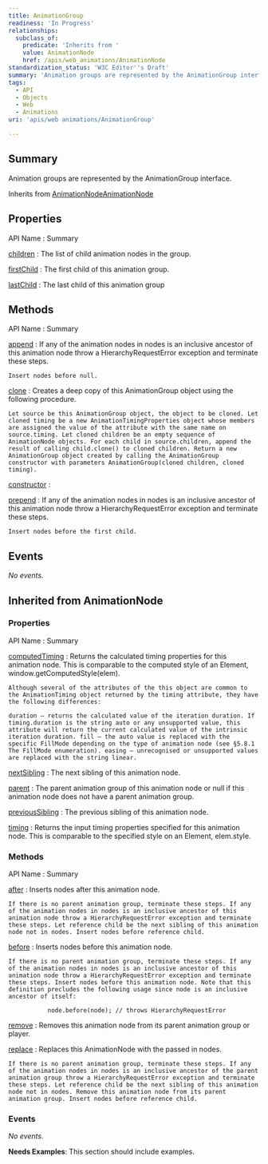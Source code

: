 ```yaml
---
title: AnimationGroup
readiness: 'In Progress'
relationships:
  subclass_of:
    predicate: 'Inherits from '
    value: AnimationNode
    href: /apis/web_animations/AnimationNode
standardization_status: 'W3C Editor''s Draft'
summary: 'Animation groups are represented by the AnimationGroup interface.'
tags:
  - API
  - Objects
  - Web
  - Animations
uri: 'apis/web animations/AnimationGroup'

---
```

## Summary

Animation groups are represented by the AnimationGroup interface.

Inherits from [AnimationNode](/apis/web_animations/AnimationNode)[AnimationNode](/apis/web_animations/AnimationNode)

## Properties

API Name
:   Summary

[children](/apis/web_animations/AnimationGroup/children)
:   The list of child animation nodes in the group.

[firstChild](/apis/web_animations/AnimationGroup/firstChild)
:   The first child of this animation group.

[lastChild](/apis/web_animations/AnimationGroup/lastChild)
:   The last child of this animation group

## Methods

API Name
:   Summary

[append](/apis/web_animations/AnimationGroup/append)
:   If any of the animation nodes in nodes is an inclusive ancestor of this animation node throw a HierarchyRequestError exception and terminate these steps.

    Insert nodes before null.

[clone](/apis/web_animations/AnimationGroup/clone)
:   Creates a deep copy of this AnimationGroup object using the following procedure.

    Let source be this AnimationGroup object, the object to be cloned. Let cloned timing be a new AnimationTimingProperties object whose members are assigned the value of the attribute with the same name on source.timing. Let cloned children be an empty sequence of AnimationNode objects. For each child in source.children, append the result of calling child.clone() to cloned children. Return a new AnimationGroup object created by calling the AnimationGroup constructor with parameters AnimationGroup(cloned children, cloned timing).

[constructor](/apis/web_animations/AnimationGroup/constructor)
:

[prepend](/apis/web_animations/AnimationGroup/prepend)
:   If any of the animation nodes in nodes is an inclusive ancestor of this animation node throw a HierarchyRequestError exception and terminate these steps.

    Insert nodes before the first child.

## Events

*No events.*

## Inherited from AnimationNode

### Properties

API Name
:   Summary

[computedTiming](/apis/web_animations/AnimationNode/computedTiming)
:   Returns the calculated timing properties for this animation node. This is comparable to the computed style of an Element, window.getComputedStyle(elem).

    Although several of the attributes of the this object are common to the AnimationTiming object returned by the timing attribute, they have the following differences:

    duration – returns the calculated value of the iteration duration. If timing.duration is the string auto or any unsupported value, this attribute will return the current calculated value of the intrinsic iteration duration. fill – the auto value is replaced with the specific FillMode depending on the type of animation node (see §5.8.1 The FillMode enumeration). easing – unrecognised or unsupported values are replaced with the string linear.

[nextSibling](/apis/web_animations/AnimationNode/nextSibling)
:   The next sibling of this animation node.

[parent](/apis/web_animations/AnimationNode/parent)
:   The parent animation group of this animation node or null if this animation node does not have a parent animation group.

[previousSibling](/apis/web_animations/AnimationNode/previousSibling)
:   The previous sibling of this animation node.

[timing](/apis/web_animations/AnimationNode/timing)
:   Returns the input timing properties specified for this animation node. This is comparable to the specified style on an Element, elem.style.

### Methods

API Name
:   Summary

[after](/apis/web_animations/AnimationNode/after)
:   Inserts nodes after this animation node.

    If there is no parent animation group, terminate these steps. If any of the animation nodes in nodes is an inclusive ancestor of this animation node throw a HierarchyRequestError exception and terminate these steps. Let reference child be the next sibling of this animation node not in nodes. Insert nodes before reference child.

[before](/apis/web_animations/AnimationNode/before)
:   Inserts nodes before this animation node.

    If there is no parent animation group, terminate these steps. If any of the animation nodes in nodes is an inclusive ancestor of this animation node throw a HierarchyRequestError exception and terminate these steps. Insert nodes before this animation node. Note that this definition precludes the following usage since node is an inclusive ancestor of itself:

               node.before(node); // throws HierarchyRequestError

[remove](/apis/web_animations/AnimationNode/remove)
:   Removes this animation node from its parent animation group or player.

[replace](/apis/web_animations/AnimationNode/replace)
:   Replaces this AnimationNode with the passed in nodes.

    If there is no parent animation group, terminate these steps. If any of the animation nodes in nodes is an inclusive ancestor of the parent animation group throw a HierarchyRequestError exception and terminate these steps. Let reference child be the next sibling of this animation node not in nodes. Remove this animation node from its parent animation group. Insert nodes before reference child.

### Events

*No events.*

**Needs Examples**: This section should include examples.

